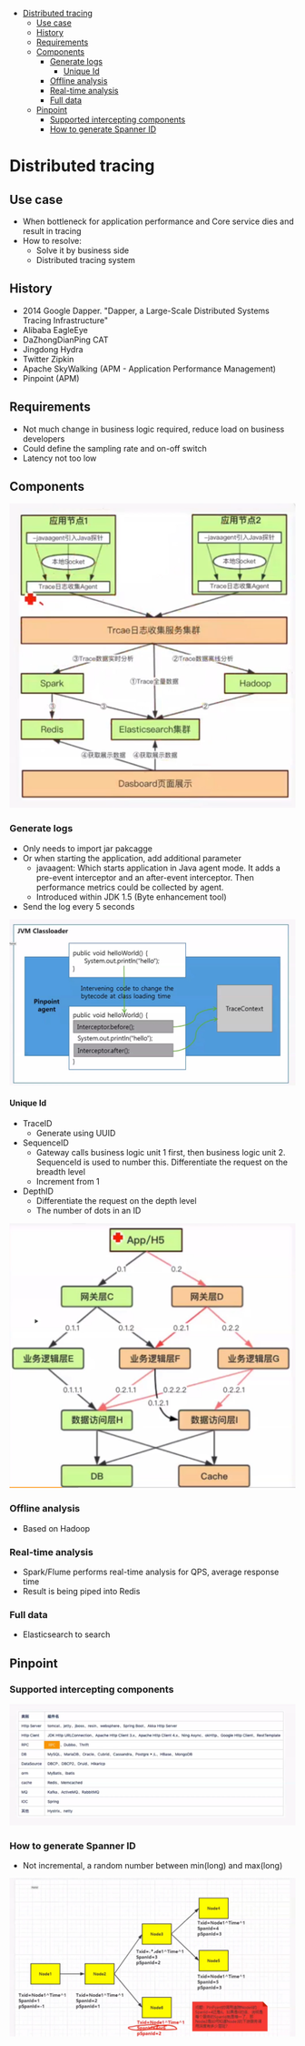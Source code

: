 <!-- MarkdownTOC -->

- [Distributed tracing](#distributed-tracing)
	- [Use case](#use-case)
	- [History](#history)
	- [Requirements](#requirements)
	- [Components](#components)
		- [Generate logs](#generate-logs)
			- [Unique Id](#unique-id)
		- [Offline analysis](#offline-analysis)
		- [Real-time analysis](#real-time-analysis)
		- [Full data](#full-data)
	- [Pinpoint](#pinpoint)
		- [Supported intercepting components](#supported-intercepting-components)
		- [How to generate Spanner ID](#how-to-generate-spanner-id)

<!-- /MarkdownTOC -->

# Distributed tracing
## Use case
* When bottleneck for application performance and Core service dies and result in tracing
* How to resolve:
	- Solve it by business side
	- Distributed tracing system

## History
* 2014 Google Dapper. "Dapper, a Large-Scale Distributed Systems Tracing Infrastructure"
* Alibaba EagleEye
* DaZhongDianPing CAT 
* Jingdong Hydra
* Twitter Zipkin
* Apache SkyWalking (APM - Application Performance Management)
* Pinpoint (APM)

## Requirements
* Not much change in business logic required, reduce load on business developers
* Could define the sampling rate and on-off switch
* Latency not too low

## Components
![Distributed tracing](./images/distributedTracing_OverallFlow.png)

### Generate logs
* Only needs to import jar pakcagge
* Or when starting the application, add additional parameter
	- javaagent: Which starts application in Java agent mode. It adds a pre-event interceptor and an after-event interceptor. Then performance metrics could be collected by agent. 
	- Introduced within JDK 1.5 (Byte enhancement tool)
* Send the log every 5 seconds

![Distributed tracing](./images/distributedTracing_javaAgent.png)

#### Unique Id
* TraceID
	- Generate using UUID
* SequenceID
	- Gateway calls business logic unit 1 first, then business logic unit 2. SequenceId is used to number this. Differentiate the request on the breadth level
	- Increment from 1 
* DepthID
	- Differentiate the request on the depth level
	- The number of dots in an ID

![Distributed tracing](./images/distributedTracing_IdDesign.png)

### Offline analysis
* Based on Hadoop

### Real-time analysis
* Spark/Flume performs real-time analysis for QPS, average response time
* Result is being piped into Redis

### Full data 
* Elasticsearch to search

## Pinpoint
### Supported intercepting components
![Distributed tracing](./images/distributedTracing_SupportedInterceptor.png)

### How to generate Spanner ID
* Not incremental, a random number between min(long) and max(long)

![Distributed tracing](./images/distributedTracing_SpannerID.png)
